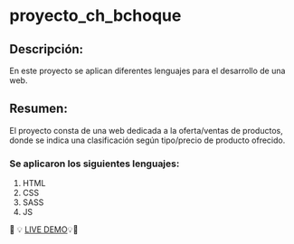 # proyecto_ch_bchoque

## **Descripción:**

En este proyecto se aplican diferentes lenguajes para el desarrollo de una web.

## **Resumen:**

El proyecto consta de una web dedicada a la oferta/ventas de productos, donde se indica una clasificación según tipo/precio de producto ofrecido.

### Se aplicaron los siguientes lenguajes:

1. HTML
2. CSS
3. SASS
4. JS

🚀 💡 [LIVE DEMO](https://borischoque.github.io/proyecto_ch_bchoque/)💡🚀
